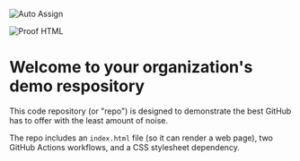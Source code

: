 ![Auto Assign](https://github.com/Huijunkai/demo-repository/actions/workflows/auto-assign.yml/badge.svg)

![Proof HTML](https://github.com/Huijunkai/demo-repository/actions/workflows/proof-html.yml/badge.svg)

# Welcome to your organization's demo respository
This code repository (or "repo") is designed to demonstrate the best GitHub has to offer with the least amount of noise.

The repo includes an `index.html` file (so it can render a web page), two GitHub Actions workflows, and a CSS stylesheet dependency.
